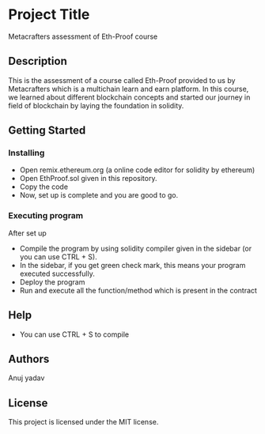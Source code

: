 # Project Title

Metacrafters assessment of Eth-Proof course



## Description

This is the assessment of a course called Eth-Proof provided to us by Metacrafters which is a multichain learn and earn platform. In this course, we learned about different blockchain concepts and started our journey in field of blockchain by laying the foundation in solidity.

## Getting Started

### Installing

  * Open remix.ethereum.org (a online code editor for solidity by ethereum)
  * Open EthProof.sol given in this repository.
  * Copy the code
  * Now, set up is complete and you are good to go.

### Executing program

After set up
  * Compile the program by using solidity compiler given in the sidebar (or you can use CTRL + S).
  * In the sidebar, if you get green check mark, this means your program executed successfully.
  * Deploy the program
  * Run and execute all the function/method which is present in the contract

## Help

* You can use CTRL + S to compile

## Authors

Anuj yadav


## License

This project is licensed under the MIT license.
